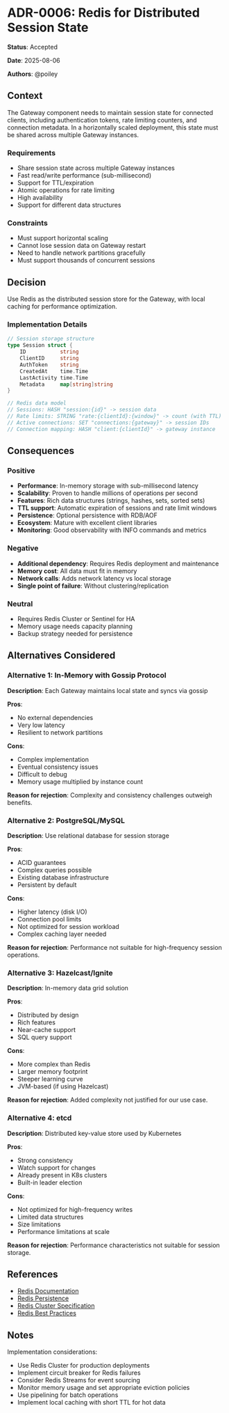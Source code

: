 # ADR-0006: Redis for Distributed Session State

**Status**: Accepted

**Date**: 2025-08-06

**Authors**: @poiley

## Context

The Gateway component needs to maintain session state for connected clients, including authentication tokens, rate limiting counters, and connection metadata. In a horizontally scaled deployment, this state must be shared across multiple Gateway instances.

### Requirements

- Share session state across multiple Gateway instances
- Fast read/write performance (sub-millisecond)
- Support for TTL/expiration
- Atomic operations for rate limiting
- High availability
- Support for different data structures

### Constraints

- Must support horizontal scaling
- Cannot lose session data on Gateway restart
- Need to handle network partitions gracefully
- Must support thousands of concurrent sessions

## Decision

Use Redis as the distributed session store for the Gateway, with local caching for performance optimization.

### Implementation Details

```go
// Session storage structure
type Session struct {
    ID           string
    ClientID     string
    AuthToken    string
    CreatedAt    time.Time
    LastActivity time.Time
    Metadata     map[string]string
}

// Redis data model
// Sessions: HASH "session:{id}" -> session data
// Rate limits: STRING "rate:{clientId}:{window}" -> count (with TTL)
// Active connections: SET "connections:{gateway}" -> session IDs
// Connection mapping: HASH "client:{clientId}" -> gateway instance
```

## Consequences

### Positive

- **Performance**: In-memory storage with sub-millisecond latency
- **Scalability**: Proven to handle millions of operations per second
- **Features**: Rich data structures (strings, hashes, sets, sorted sets)
- **TTL support**: Automatic expiration of sessions and rate limit windows
- **Persistence**: Optional persistence with RDB/AOF
- **Ecosystem**: Mature with excellent client libraries
- **Monitoring**: Good observability with INFO commands and metrics

### Negative

- **Additional dependency**: Requires Redis deployment and maintenance
- **Memory cost**: All data must fit in memory
- **Network calls**: Adds network latency vs local storage
- **Single point of failure**: Without clustering/replication

### Neutral

- Requires Redis Cluster or Sentinel for HA
- Memory usage needs capacity planning
- Backup strategy needed for persistence

## Alternatives Considered

### Alternative 1: In-Memory with Gossip Protocol

**Description**: Each Gateway maintains local state and syncs via gossip

**Pros**:
- No external dependencies
- Very low latency
- Resilient to network partitions

**Cons**:
- Complex implementation
- Eventual consistency issues
- Difficult to debug
- Memory usage multiplied by instance count

**Reason for rejection**: Complexity and consistency challenges outweigh benefits.

### Alternative 2: PostgreSQL/MySQL

**Description**: Use relational database for session storage

**Pros**:
- ACID guarantees
- Complex queries possible
- Existing database infrastructure
- Persistent by default

**Cons**:
- Higher latency (disk I/O)
- Connection pool limits
- Not optimized for session workload
- Complex caching layer needed

**Reason for rejection**: Performance not suitable for high-frequency session operations.

### Alternative 3: Hazelcast/Ignite

**Description**: In-memory data grid solution

**Pros**:
- Distributed by design
- Rich features
- Near-cache support
- SQL query support

**Cons**:
- More complex than Redis
- Larger memory footprint
- Steeper learning curve
- JVM-based (if using Hazelcast)

**Reason for rejection**: Added complexity not justified for our use case.

### Alternative 4: etcd

**Description**: Distributed key-value store used by Kubernetes

**Pros**:
- Strong consistency
- Watch support for changes
- Already present in K8s clusters
- Built-in leader election

**Cons**:
- Not optimized for high-frequency writes
- Limited data structures
- Size limitations
- Performance limitations at scale

**Reason for rejection**: Performance characteristics not suitable for session storage.

## References

- [Redis Documentation](https://redis.io/documentation)
- [Redis Persistence](https://redis.io/docs/manual/persistence/)
- [Redis Cluster Specification](https://redis.io/docs/reference/cluster-spec/)
- [Redis Best Practices](https://redis.com/redis-best-practices/)

## Notes

Implementation considerations:
- Use Redis Cluster for production deployments
- Implement circuit breaker for Redis failures
- Consider Redis Streams for event sourcing
- Monitor memory usage and set appropriate eviction policies
- Use pipelining for batch operations
- Implement local caching with short TTL for hot data
